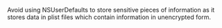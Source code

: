 
Avoid using NSUserDefaults to store sensitive pieces of information as
it stores data in plist files which contain information in unencrypted
form.
